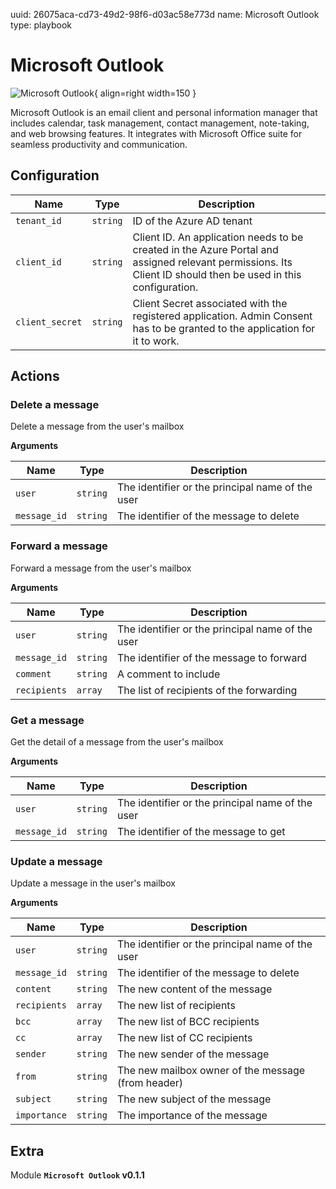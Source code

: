 uuid: 26075aca-cd73-49d2-98f6-d03ac58e773d
name: Microsoft Outlook
type: playbook

# Microsoft Outlook

![Microsoft Outlook](/assets/playbooks/library/microsoft-outlook.png){ align=right width=150 }

Microsoft Outlook is an email client and personal information manager that includes calendar, task management, contact management, note-taking, and web browsing features. It integrates with Microsoft Office suite for seamless productivity and communication.

## Configuration

| Name      |  Type   |  Description  |
| --------- | ------- | --------------------------- |
| `tenant_id` | `string` | ID of the Azure AD tenant |
| `client_id` | `string` | Client ID. An application needs to be created in the Azure Portal and assigned relevant permissions. Its Client ID should then be used in this configuration. |
| `client_secret` | `string` | Client Secret associated with the registered application. Admin Consent has to be granted to the application for it to work. |

## Actions

### Delete a message

Delete a message from the user's mailbox

**Arguments**

| Name      |  Type   |  Description  |
| --------- | ------- | --------------------------- |
| `user` | `string` | The identifier or the principal name of the user |
| `message_id` | `string` | The identifier of the message to delete |

### Forward a message

Forward a message from the user's mailbox

**Arguments**

| Name      |  Type   |  Description  |
| --------- | ------- | --------------------------- |
| `user` | `string` | The identifier or the principal name of the user |
| `message_id` | `string` | The identifier of the message to forward |
| `comment` | `string` | A comment to include |
| `recipients` | `array` | The list of recipients of the forwarding |

### Get a message

Get the detail of a message from the user's mailbox

**Arguments**

| Name      |  Type   |  Description  |
| --------- | ------- | --------------------------- |
| `user` | `string` | The identifier or the principal name of the user |
| `message_id` | `string` | The identifier of the message to get |

### Update a message

Update a message in the user's mailbox

**Arguments**

| Name      |  Type   |  Description  |
| --------- | ------- | --------------------------- |
| `user` | `string` | The identifier or the principal name of the user |
| `message_id` | `string` | The identifier of the message to delete |
| `content` | `string` | The new content of the message |
| `recipients` | `array` | The new list of recipients |
| `bcc` | `array` | The new list of BCC recipients |
| `cc` | `array` | The new list of CC recipients |
| `sender` | `string` | The new sender of the message |
| `from` | `string` | The new mailbox owner of the message (from header) |
| `subject` | `string` | The new subject of the message |
| `importance` | `string` | The importance of the message |


## Extra

Module **`Microsoft Outlook` v0.1.1**